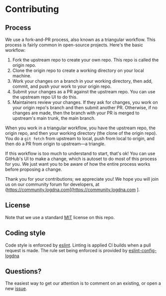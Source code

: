# Contributing

## Process

We use a fork-and-PR process, also known as a triangular workflow. This process
is fairly common in open-source projects. Here's the basic workflow:

1. Fork the upstream repo to create your own repo. This repo is called the origin repo.
2. Clone the origin repo to create a working directory on your local machine.
3. Work your changes on a branch in your working directory, then add, commit, and push your work to your origin repo.
4. Submit your changes as a PR against the upstream repo. You can use the upstream repo UI to do this.
5. Maintainers review your changes. If they ask for changes, you work on your
   origin repo's branch and then submit another PR. Otherwise, if no changes are made,
   then the branch with your PR is merged to upstream's main trunk, the main branch.

When you work in a triangular workflow, you have the upstream repo, the origin
repo, and then your working directory (the clone of the origin repo). You do
a `git fetch` from upstream to local, push from local to origin, and then do a PR from origin to
upstream&mdash;a triangle.

If this workflow is too much to understand to start, that's ok! You can use
GitHub's UI to make a change, which is autoset to do most of this process for
you. We just want you to be aware of how the entire process works before
proposing a change.

Thank you for your contributions; we appreciate you! We hope you will join us on our community forum for developers, at (https://community.logdna.com](https://community.logdna.com ].

## License

Note that we use a standard [MIT](./LICENSE) license on this repo.

## Coding style

Code style is enforced by [eslint][]. Linting is applied CI builds when a pull request
is made. The rule set being enforced is provided by [eslint-config-logdna][]

## Questions?

The easiest way to get our attention is to comment on an existing, or open a new
[issue][].

[eslint]: https://eslint.org
[eslint-config-logdna]: https://github.com/logdna/eslint-config-logdna
[issue]: https://github.com/logdna/eslint-config-logdna/issues
